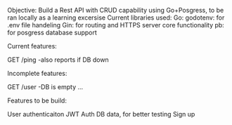 Objective: Build a Rest API with CRUD capability using Go+Posgress, to be ran locally as a learning excersise
Current libraries used:
  Go:
    godotenv: for .env file handeling
    Gin: for routing and HTTPS server core functionality
    pb: for posgress database support

Current features:

  GET /ping -also reports if DB down
  
Incomplete features:

  GET /user -DB is empty ...

Features to be build:

  User authenticaiton
  JWT Auth
  DB data, for better testing
  Sign up
  
  
